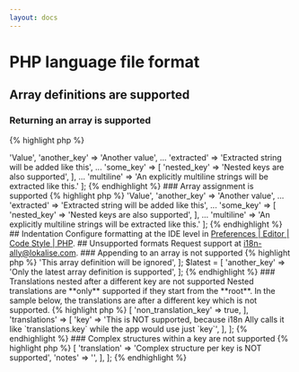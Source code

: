 ```yaml
---
layout: docs
---
```


# PHP language file format

## Array definitions are supported

### Returning an array is supported

{% highlight php %}
<?php

return [
    'key' => 'Value',
    'another_key' => 'Another value',
    ...
    'extracted' => 'Extracted string will be added like this',
    ...
    'some_key' => [
        'nested_key' => 'Nested keys are also supported',
    ],
    ...
    'multiline' => 'An explicitly multiline strings
        will be extracted like this.'
];
{% endhighlight %}

### Array assignment is supported
{% highlight php %}
<?php

$lang = [
    'key' => 'Value',
    'another_key' => 'Another value',
    ...
    'extracted' => 'Extracted string will be added like this',
    ...
    'some_key' => [
        'nested_key' => 'Nested keys are also supported',
    ],
    ...
    'multiline' => 'An explicitly multiline strings
        will be extracted like this.'
];
{% endhighlight %}

## Indentation

Configure formatting at the IDE level in <a href="phpstorm://settings?name=Editor--Code+Style--PHP">Preferences | Editor | Code Style | PHP</a>.

## Unsupported formats

Request support at <a href="mailto:i18n-ally@lokalise.com">i18n-ally@lokalise.com</a>.

### Appending to an array is not supported

{% highlight php %}
<?php

$lang = [];
$lang['key'] = 'Value';
$lang['another_key'] = 'Appending to an array is not supported';
{% endhighlight %}

### Only the latest array definition is supported

{% highlight php %}
$first = [
    'key' => 'This array definition will be ignored',
];

$latest = [
    'another_key' => 'Only the latest array definition is supported',
];
{% endhighlight %}

### Translations nested after a different key are not supported

Nested translations are **only** supported if they start from the **root**. In the sample below, the translations are 
after a different key which is not supported.

{% highlight php %}
<?php

return [
    'metadata' => [
        'non_translation_key' => true,
    ],
    'translations' => [
        'key' => 'This is NOT supported, because i18n Ally calls it like `translations.key` while the app would use just `key`',
    ],
];
{% endhighlight %}

### Complex structures within a key are not supported

{% highlight php %}
<?php

return [
    'key' => [
        'translation' => 'Complex structure per key is NOT supported',
        'notes' => '',
    ],
];
{% endhighlight %}
